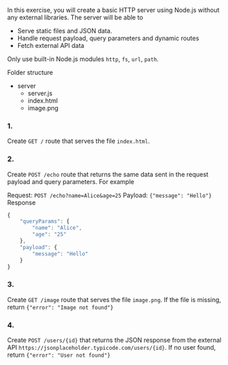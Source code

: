 In this exercise, you will create a basic HTTP server using Node.js without any external libraries. The server will be able to

- Serve static files and JSON data.
- Handle request payload, query parameters and dynamic routes
- Fetch external API data

Only use built-in Node.js modules `http`, `fs`, `url`, `path`.

Folder structure

- server
  - server.js
  - index.html
  - image.png

### 1.

Create `GET /` route that serves the file `index.html`.

### 2.

Create `POST /echo` route that returns the same data sent in the request payload and query parameters. For example

Request: `POST /echo?name=Alice&age=25`
Payload: `{"message": "Hello"}`
Response

```js
{
    "queryParams": {
        "name": "Alice",
        "age": "25"
    },
    "payload": {
        "message": "Hello"
    }
}
```

### 3.

Create `GET /image` route that serves the file `image.png`. If the file is missing, return `{"error": "Image not found"}`

### 4.

Create `POST /users/{id}` that returns the JSON response from the external API `https://jsonplaceholder.typicode.com/users/{id}`. If no user found, return `{"error": "User not found"}`
